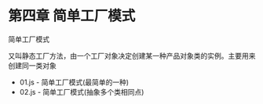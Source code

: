 # 第四章 简单工厂模式

简单工厂模式

又叫静态工厂方法，由一个工厂对象决定创建某一种产品对象类的实例。主要用来创建同一类对象

*   01.js - 简单工厂模式(最简单的一种)
*   02.js - 简单工厂模式(抽象多个类相同点)